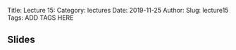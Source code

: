 Title: Lecture 15:
Category: lectures
Date: 2019-11-25
Author: 
Slug: lecture15
Tags: ADD TAGS HERE


## Slides
<!-- - [PDF | Lecture 1: Description]({attach}presentation/Lecture1_Data.pdf) -->